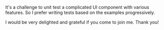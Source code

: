 It's a challenge to unit test a complicated UI component with various features.
So I prefer writing tests based on the examples progressively.

I would be very delighted and grateful if you come to join me.
Thank you!
